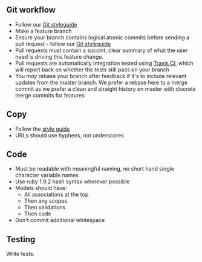 ## Git workflow ##

- Follow our [Git styleguide](https://github.com/alphagov/styleguides/blob/master/git.md)
- Make a feature branch
- Ensure your branch contains logical atomic commits before sending a pull request - follow our [Git styleguide](https://github.com/alphagov/styleguides/blob/master/git.md)
- Pull requests must contain a succint, clear summary of what the user need is driving this feature change.
- Pull requests are automatically integration tested using [Travis CI](https://travis-ci.org/alphagov/calendars), which will report back on whether the tests still pass on your branch
- You *may* rebase your branch after feedback if it's to include relevant updates from the master branch. We prefer a rebase here to a merge commit as we prefer a clean and straight history on master with discrete merge commits for features

## Copy ##

- Follow the [style guide](https://www.gov.uk/designprinciples/styleguide)
- URLs should use hyphens, not underscores

## Code ##

- Must be readable with meaningful naming, no short hand single character variable names
- Use ruby 1.9.2 hash syntax wherever possible
- Models should have:
  - All associations at the top
  - Then any scopes
  - Then validations
  - Then code
- Don't commit additional whitespace

## Testing ##

Write tests.
